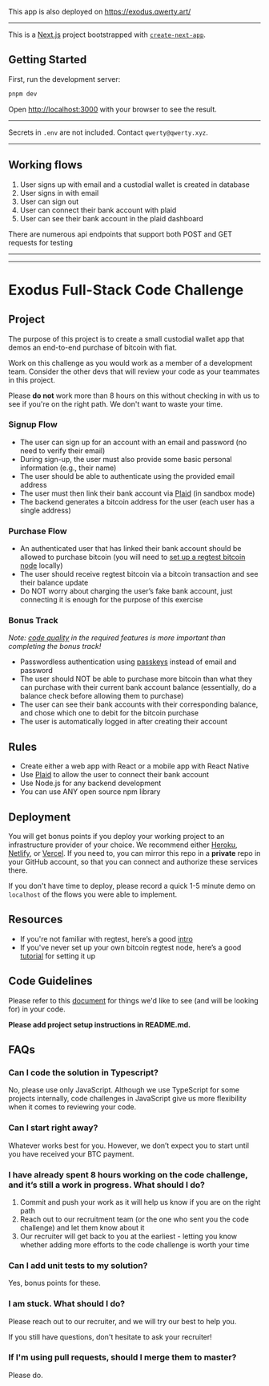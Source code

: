 This app is also deployed on https://exodus.qwerty.art/

---

This is a [Next.js](https://nextjs.org/) project bootstrapped with [`create-next-app`](https://github.com/vercel/next.js/tree/canary/packages/create-next-app).

## Getting Started

First, run the development server:

```bash
pnpm dev
```

Open [http://localhost:3000](http://localhost:3000) with your browser to see the result.

---

Secrets in `.env` are not included. Contact `qwerty@qwerty.xyz`.

---

## Working flows

1. User signs up with email and a custodial wallet is created in database
2. User signs in with email
3. User can sign out
4. User can connect their bank account with plaid
5. User can see their bank account in the plaid dashboard

There are numerous api endpoints that support both POST and GET requests for testing

---
---

# Exodus Full-Stack Code Challenge

## Project

The purpose of this project is to create a small custodial wallet app that demos an end-to-end purchase of bitcoin with fiat.

Work on this challenge as you would work as a member of a development team. Consider the other devs that will review your code as your teammates in this project.

Please **do not** work more than 8 hours on this without checking in with us to see if you're on the right path. We don't want to waste your time.

### Signup Flow

- The user can sign up for an account with an email and password (no need to verify their email)
- During sign-up, the user must also provide some basic personal information (e.g., their name)
- The user should be able to authenticate using the provided email address
- The user must then link their bank account via [Plaid](https://plaid.com) (in sandbox mode)
- The backend generates a bitcoin address for the user (each user has a single address)

### Purchase Flow

- An authenticated user that has linked their bank account should be allowed to purchase bitcoin (you will need to [set up a regtest bitcoin node](https://developer.bitcoin.org/examples/testing.html#regtest-mode) locally)
- The user should receive regtest bitcoin via a bitcoin transaction and see their balance update
- Do NOT worry about charging the user’s fake bank account, just connecting it is enough for the purpose of this exercise

### Bonus Track

_Note: [code quality](#code-guidelines) in the required features is more important than completing the bonus track!_

- Passwordless authentication using [passkeys](https://passkeys.dev) instead of email and password
- The user should NOT be able to purchase more bitcoin than what they can purchase with their current bank account balance (essentially, do a balance check before allowing them to purchase)
- The user can see their bank accounts with their corresponding balance, and chose which one to debit for the bitcoin purchase
- The user is automatically logged in after creating their account

## Rules

- Create either a web app with React or a mobile app with React Native
- Use [Plaid](https://plaid.com) to allow the user to connect their bank account
- Use Node.js for any backend development
- You can use ANY open source npm library

## Deployment

You will get bonus points if you deploy your working project to an infrastructure provider of your choice. We recommend either [Heroku](https://www.heroku.com), [Netlify](https://www.netlify.com), or [Vercel](https://vercel.com). If you need to, you can mirror this repo in a **private** repo in your GitHub account, so that you can connect and authorize these services there.

If you don't have time to deploy, please record a quick 1-5 minute demo on `localhost` of the flows you were able to implement.

## Resources

- If you're not familiar with regtest, here’s a good [intro](https://bitcoin.stackexchange.com/questions/70156/difference-between-regtest-and-testnet)
- If you've never set up your own bitcoin regtest node, here’s a good [tutorial](https://gist.github.com/olistic/2d5e303da5eb9ff4fa5f794b39171842) for setting it up

## Code Guidelines

Please refer to this [document](https://github.com/ExodusMovementInterviews/exodus-hiring-code-guidelines) for things we'd like to see (and will be looking for) in your code.

__Please add project setup instructions in README.md.__

## FAQs

### Can I code the solution in Typescript?
No, please use only JavaScript. Although we use TypeScript for some projects internally, code challenges in JavaScript give us more flexibility when it comes to reviewing your code.
    
### Can I start right away? 
Whatever works best for you. However, we don’t expect you to start until you have received your BTC payment.
    
### I have already spent 8 hours working on the code challenge, and it’s still a work in progress. What should I do?
1. Commit and push your work as it will help us know if you are on the right path  
2. Reach out to our recruitment team (or the one who sent you the code challenge) and let them know about it  
3. Our recruiter will get back to you at the earliest - letting you know whether adding more efforts to the code challenge is worth your time
    
### Can I add unit tests to my solution?
Yes, bonus points for these.
    
### I am stuck. What should I do?
Please reach out to our recruiter, and we will try our best to help you.

If you still have questions, don't hesitate to ask your recruiter!

### If I'm using pull requests, should I merge them to master?

Please do.
